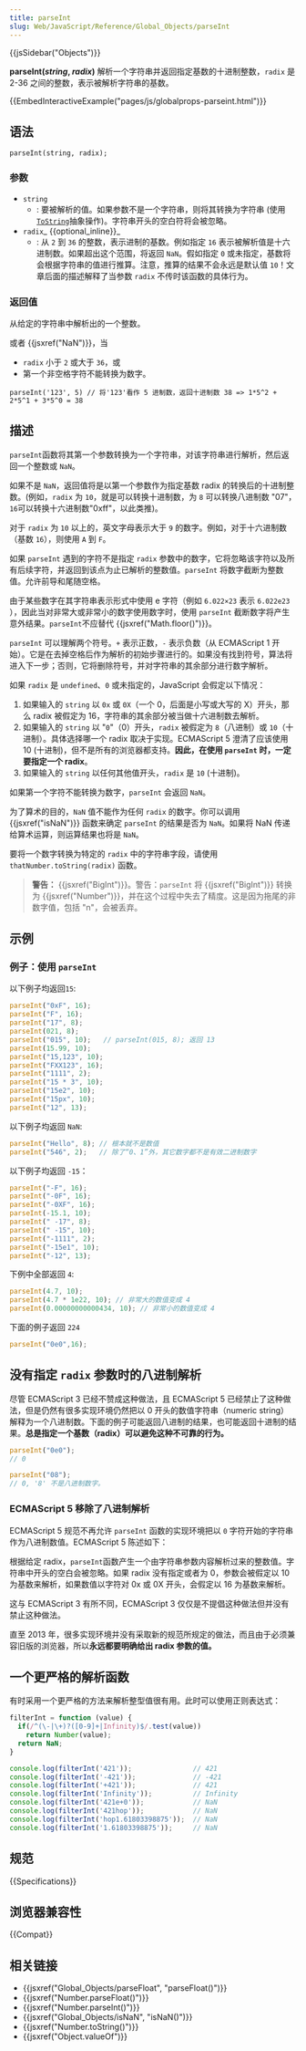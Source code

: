 ```yaml
---
title: parseInt
slug: Web/JavaScript/Reference/Global_Objects/parseInt
---
```


{{jsSidebar("Objects")}}

**parseInt(_string_, _radix_)** 解析一个字符串并返回指定基数的十进制整数，`radix` 是 2-36 之间的整数，表示被解析字符串的基数。

{{EmbedInteractiveExample("pages/js/globalprops-parseint.html")}}

## 语法

```plain
parseInt(string, radix);
```

### 参数

- `string`
  - : 要被解析的值。如果参数不是一个字符串，则将其转换为字符串 (使用 [`ToString`](http://www.ecma-international.org/ecma-262/6.0/#sec-tostring)抽象操作)。字符串开头的空白符将会被忽略。
- `radix`_ {{optional_inline}}_
  - : 从 `2` 到 `36` 的整数，表示进制的基数。例如指定 `16` 表示被解析值是十六进制数。如果超出这个范围，将返回 `NaN`。假如指定 `0` 或未指定，基数将会根据字符串的值进行推算。注意，推算的结果不会永远是默认值 `10`！文章后面的描述解释了当参数 `radix` 不传时该函数的具体行为。

### 返回值

从给定的字符串中解析出的一个整数。

或者 {{jsxref("NaN")}}，当

- `radix` 小于 `2` 或大于 `36`，或
- 第一个非空格字符不能转换为数字。

```plain
parseInt('123', 5) // 将'123'看作 5 进制数，返回十进制数 38 => 1*5^2 + 2*5^1 + 3*5^0 = 38
```

## 描述

`parseInt`函数将其第一个参数转换为一个字符串，对该字符串进行解析，然后返回一个整数或 `NaN`。

如果不是 `NaN`，返回值将是以第一个参数作为指定基数 radix 的转换后的十进制整数。(例如，`radix` 为 `10`，就是可以转换十进制数，为 `8` 可以转换八进制数 "07"，`16`可以转换十六进制数"0xff"，以此类推)。

对于 `radix` 为 `10` 以上的，英文字母表示大于 `9` 的数字。例如，对于十六进制数（基数 `16`），则使用 `A` 到 `F`。

如果 `parseInt` 遇到的字符不是指定 `radix` 参数中的数字，它将忽略该字符以及所有后续字符，并返回到该点为止已解析的整数值。`parseInt` 将数字截断为整数值。允许前导和尾随空格。

由于某些数字在其字符串表示形式中使用 e 字符（例如 `6.022×23` 表示 `6.022e23` ），因此当对非常大或非常小的数字使用数字时，使用 `parseInt` 截断数字将产生意外结果。`parseInt`不应替代 {{jsxref("Math.floor()")}}。

`parseInt` 可以理解两个符号。`+` 表示正数，`-` 表示负数（从 ECMAScript 1 开始）。它是在去掉空格后作为解析的初始步骤进行的。如果没有找到符号，算法将进入下一步；否则，它将删除符号，并对字符串的其余部分进行数字解析。

如果 `radix` 是 `undefined`、`0` 或未指定的，JavaScript 会假定以下情况：

1. 如果输入的 `string` 以 `0x` 或 `0X`（一个 0，后面是小写或大写的 X）开头，那么 radix 被假定为 16，字符串的其余部分被当做十六进制数去解析。
2. 如果输入的 `string` 以 "`0`"（0）开头，`radix` 被假定为 `8`（八进制）或 `10`（十进制）。具体选择哪一个 radix 取决于实现。ECMAScript 5 澄清了应该使用 10 (十进制)，但不是所有的浏览器都支持。**因此，在使用 `parseInt` 时，一定要指定一个 radix**。
3. 如果输入的 `string` 以任何其他值开头，`radix` 是 `10` (十进制)。

如果第一个字符不能转换为数字，`parseInt` 会返回 `NaN`。

为了算术的目的，`NaN` 值不能作为任何 `radix` 的数字。你可以调用 {{jsxref("isNaN")}} 函数来确定 `parseInt` 的结果是否为 `NaN`。如果将 NaN 传递给算术运算，则运算结果也将是 `NaN`。

要将一个数字转换为特定的 `radix` 中的字符串字段，请使用 `thatNumber.toString(radix)` 函数。

> **警告：** {{jsxref("BigInt")}}。警告：`parseInt` 将 {{jsxref("BigInt")}} 转换为 {{jsxref("Number")}}，并在这个过程中失去了精度。这是因为拖尾的非数字值，包括 "n"，会被丢弃。

## 示例

### 例子：使用 `parseInt`

以下例子均返回`15`:

```js
parseInt("0xF", 16);
parseInt("F", 16);
parseInt("17", 8);
parseInt(021, 8);
parseInt("015", 10);   // parseInt(015, 8); 返回 13
parseInt(15.99, 10);
parseInt("15,123", 10);
parseInt("FXX123", 16);
parseInt("1111", 2);
parseInt("15 * 3", 10);
parseInt("15e2", 10);
parseInt("15px", 10);
parseInt("12", 13);
```

以下例子均返回 `NaN`:

```js
parseInt("Hello", 8); // 根本就不是数值
parseInt("546", 2);   // 除了“0、1”外，其它数字都不是有效二进制数字
```

以下例子均返回 `-15`：

```js
parseInt("-F", 16);
parseInt("-0F", 16);
parseInt("-0XF", 16);
parseInt(-15.1, 10);
parseInt(" -17", 8);
parseInt(" -15", 10);
parseInt("-1111", 2);
parseInt("-15e1", 10);
parseInt("-12", 13);
```

下例中全部返回 `4`:

```js
parseInt(4.7, 10);
parseInt(4.7 * 1e22, 10); // 非常大的数值变成 4
parseInt(0.00000000000434, 10); // 非常小的数值变成 4
```

下面的例子返回 `224`

```js
parseInt("0e0",16);
```

## 没有指定 `radix` 参数时的八进制解析

尽管 ECMAScript 3 已经不赞成这种做法，且 ECMAScript 5 已经禁止了这种做法，但是仍然有很多实现环境仍然把以 0 开头的数值字符串（numeric string）解释为一个八进制数。下面的例子可能返回八进制的结果，也可能返回十进制的结果。**总是指定一个基数（radix）可以避免这种不可靠的行为。**

```js
parseInt("0e0");
// 0

parseInt("08");
// 0, '8' 不是八进制数字。
```

### ECMAScript 5 移除了八进制解析

ECMAScript 5 规范不再允许 `parseInt` 函数的实现环境把以 `0` 字符开始的字符串作为八进制数值。ECMAScript 5 陈述如下：

根据给定 radix，`parseInt`函数产生一个由字符串参数内容解析过来的整数值。字符串中开头的空白会被忽略。如果 radix 没有指定或者为 0，参数会被假定以 10 为基数来解析，如果数值以字符对 0x 或 0X 开头，会假定以 16 为基数来解析。

这与 ECMAScript 3 有所不同，ECMAScript 3 仅仅是不提倡这种做法但并没有禁止这种做法。

直至 2013 年，很多实现环境并没有采取新的规范所规定的做法，而且由于必须兼容旧版的浏览器，所以**永远都要明确给出 radix 参数的值。**

## 一个更严格的解析函数

有时采用一个更严格的方法来解析整型值很有用。此时可以使用正则表达式：

```js
filterInt = function (value) {
  if(/^(\-|\+)?([0-9]+|Infinity)$/.test(value))
    return Number(value);
  return NaN;
}

console.log(filterInt('421'));               // 421
console.log(filterInt('-421'));              // -421
console.log(filterInt('+421'));              // 421
console.log(filterInt('Infinity'));          // Infinity
console.log(filterInt('421e+0'));            // NaN
console.log(filterInt('421hop'));            // NaN
console.log(filterInt('hop1.61803398875'));  // NaN
console.log(filterInt('1.61803398875'));     // NaN
```

## 规范

{{Specifications}}

## 浏览器兼容性

{{Compat}}

## 相关链接

- {{jsxref("Global_Objects/parseFloat", "parseFloat()")}}
- {{jsxref("Number.parseFloat()")}}
- {{jsxref("Number.parseInt()")}}
- {{jsxref("Global_Objects/isNaN", "isNaN()")}}
- {{jsxref("Number.toString()")}}
- {{jsxref("Object.valueOf")}}
